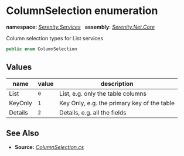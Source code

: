 # ColumnSelection enumeration
**namespace:** *[Serenity.Services](../README.md#serenity.services-namespace)*   **assembly**: *[Serenity.Net.Core](../README.md)*

Column selection types for List services

```csharp
public enum ColumnSelection
```

## Values

| name | value | description |
| --- | --- | --- |
| List | `0` | List, e.g. only the table columns |
| KeyOnly | `1` | Key Only, e.g. the primary key of the table |
| Details | `2` | Details, e.g. all the fields |

## See Also

* **Source:** *[ColumnSelection.cs](https://github.com/serenity-is/Serenity/blob/master/src/Serenity.Net.Core/ComponentModel/Columns/ColumnSelection.cs)*